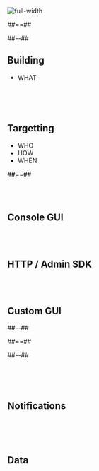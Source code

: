 ![full-width](./assets/images/diagram-fcm.png)

##==##

<!-- .slide: class="two-column" data-background="./web_modules/sfeir-school-theme/images/bg-blue-1.png" -->

##--##

## Building


- WHAT

<br>
<br>
<br>

## Targetting

- WHO
- HOW
- WHEN


##==##

<!-- .slide: class="two-column" -->

<br><br>

## Console GUI

<br>
<br>

## HTTP / Admin SDK

<br>
<br>

## Custom GUI

##--##

<!-- .slide: data-background="./web_modules/sfeir-school-theme/images/bg-green-4.png" -->

##==##

<!-- .slide: class="two-column" data-background="./web_modules/sfeir-school-theme/images/bg-blue-1.png" -->

##--##

<br>
<br>
<br>

## Notifications

<br>
<br>
<br>

## Data
